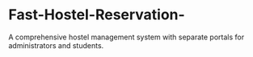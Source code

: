 # Fast-Hostel-Reservation-
 A comprehensive hostel management system with separate portals for administrators and students.
